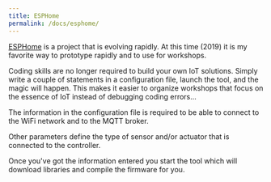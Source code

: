 ```yaml
---
title: ESPHome
permalink: /docs/esphome/
---
```

[ESPHome](https://esphome.io/) is a project that is evolving rapidly. At this time (2019) it is my favorite way to prototype rapidly and to use for workshops.

Coding skills are no longer required to build your own IoT solutions.
Simply write a couple of statements in a configuration file, launch the tool, and the magic will happen.
This makes it easier to organize workshops that focus on the essence of IoT instead of debugging coding errors...

The information in the configuration file is required to be able to connect to the WiFi network and to the MQTT broker.

Other parameters define the type of sensor and/or actuator that is connected to the controller.

Once you've got the information entered you start the tool which will download libraries and compile the firmware for you.
